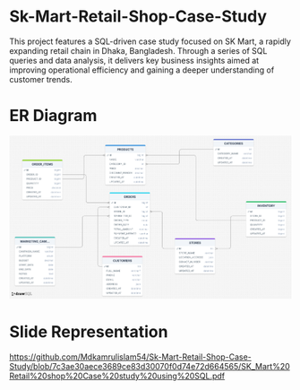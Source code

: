 # Sk-Mart-Retail-Shop-Case-Study
This project features a SQL-driven case study focused on SK Mart, a rapidly expanding retail chain in Dhaka, Bangladesh. Through a series of SQL queries and data analysis, it delivers key business insights aimed at improving operational efficiency and gaining a deeper understanding of customer trends.

# ER Diagram

![image alt](https://github.com/Mdkamrulislam54/Sk-Mart-Retail-Shop-Case-Study/blob/204c171d17a37c87bb091c170c78948e7a3203c3/drawSQL-image-export-2025-06-19.png)

# Slide Representation
https://github.com/Mdkamrulislam54/Sk-Mart-Retail-Shop-Case-Study/blob/7c3ae30aece3689ce83d30070f0d74e72d664565/SK_Mart%20Retail%20shop%20Case%20study%20using%20SQL.pdf
